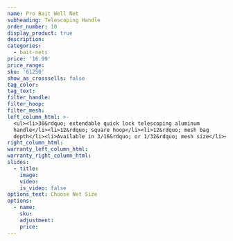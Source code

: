 ```yaml
---
name: Pro Bait Well Net
subheading: Telescoping Handle
order_number: 10
display_product: true
description:
categories:
  - bait-nets
price: '16.99'
price_range:
sku: '61250'
show_as_crosssells: false
tag_color:
tag_text:
filter_handle:
filter_hoop:
filter_mesh:
left_column_html: >-
  <ul><li>30&rdquo; extendable quick lock telescoping aluminum
  handle</li><li>12&rdquo; square hoop</li><li>12&rdquo; mesh bag
  depth</li><li>Available in 3/16&rdquo; or 1/32&rdquo; mesh size</li></ul>
right_column_html:
warranty_left_column_html:
warranty_right_column_html:
slides:
  - title:
    image:
    video:
    is_video: false
options_text: Choose Net Size
options:
  - name:
    sku:
    adjustment:
    price:
---
```

